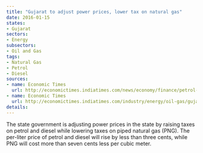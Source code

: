 ```yaml
---
title: "Gujarat to adjust power prices, lower tax on natural gas"
date: 2016-01-15
states:
- Gujarat
sectors:
- Energy
subsectors:
- Oil and Gas
tags:
- Natural Gas
- Petrol
- Diesel
sources:
- name: Economic Times
  url: http://economictimes.indiatimes.com/news/economy/finance/petrol-diesel-to-cost-more-in-gujarat-as-government-hikes-vat-cess/articleshow/50458376.cms
- name: Economic Times
  url: http://economictimes.indiatimes.com/industry/energy/oil-gas/gujarat-government-slashes-industrial-png-rates-by-rs-5-per-cubic-meter/articleshow/50469674.cms
details:
---
```


The state government is adjusting power prices in the state by raising taxes on petrol and diesel while lowering taxes on piped natural gas (PNG). The per-liter price of petrol and diesel will rise by less than three cents, while PNG will cost more than seven cents less per cubic meter.
